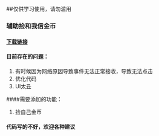 ##仅供学习使用，请勿滥用
### 辅助捡和我信金币
#### [下载链接](https://github.com/justforfunn/PickGold/releases/latest)
#### 目前存在的问题：
1. 有时候因为网络原因导致事件无法正常接收，导致无法点击 
2. 优化代码
3. UI太丑

####需要添加的功能：
1. 捡自己金币

#### 代码写的不好，欢迎各种建议

